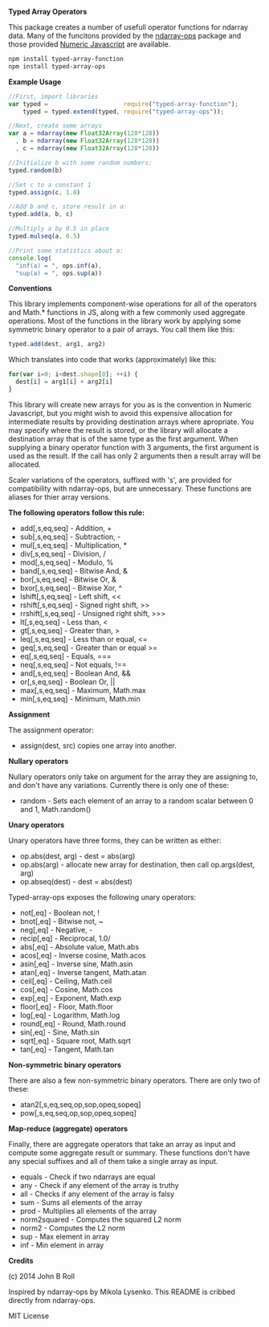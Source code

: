 
**Typed Array Operators**

This package creates a number of usefull operator functions for ndarray data.  Many of the funcitons provided by the [ndarray-ops](npm/typed-array-function/package.json) package and those provided [Numeric Javascript](http://www.numericjs.com/) are available.

```bash
npm install typed-array-function
npm install typed-array-ops
```

**Example Usage**


```javascript
//First, import libraries
var typed =                     require("typed-array-function");
    typed = typed.extend(typed, require("typed-array-ops"));

//Next, create some arrays
var a = ndarray(new Float32Array(128*128))
  , b = ndarray(new Float32Array(128*128))
  , c = ndarray(new Float32Array(128*128))

//Initialize b with some random numbers:
typed.random(b)

//Set c to a constant 1
typed.assign(c, 1.0)

//Add b and c, store result in a:
typed.add(a, b, c)

//Multiply a by 0.5 in place
typed.mulseq(a, 0.5)

//Print some statistics about a:
console.log(
  "inf(a) = ", ops.inf(a),
  "sup(a) = ", ops.sup(a))
```

**Conventions**

This library implements component-wise operations for all of the operators and Math.* functions in JS, along with a few commonly used aggregate operations. Most of the functions in the library work by applying some symmetric binary operator to a pair of arrays. You call them like this:

```javascript
typed.add(dest, arg1, arg2)
```
Which translates into code that works (approximately) like this:

```javascript
for(var i=0; i<dest.shape[0]; ++i) {
  dest[i] = arg1[i] + arg2[i]
}
```

This library will create new arrays for you as is the convention in Numeric Javascript, but you might wish to avoid this expensive allocation for intermediate results by providing destination arrays where apropriate.
You may specify where the result is stored, or the library will allocate a destination array that is of the same type as the first argument.  When supplying a binary operator function with 3 arguments, the first argument is used as the result.  If the call has only 2 arguments then a result array will be allocated.  

Scaler variations of the operators, suffixed with 's', are provided for compatibility with ndarray-ops, but are unnecessary.  These functions are aliases for thier array versions.

**The following operators follow this rule:**

 * add[,s,eq,seq] - Addition, +
 * sub[,s,eq,seq] - Subtraction, -
 * mul[,s,eq,seq] - Multiplication, *
 * div[,s,eq,seq] - Division, /
 * mod[,s,eq,seq] - Modulo, %
 * band[,s,eq,seq] - Bitwise And, &
 * bor[,s,eq,seq] - Bitwise Or, &
 * bxor[,s,eq,seq] - Bitwise Xor, ^
 * lshift[,s,eq,seq] - Left shift, <<
 * rshift[,s,eq,seq] - Signed right shift, >>
 * rrshift[,s,eq,seq] - Unsigned right shift, >>>
 * lt[,s,eq,seq] - Less than, <
 * gt[,s,eq,seq] - Greater than, >
 * leq[,s,eq,seq] - Less than or equal, <=
 * geq[,s,eq,seq] - Greater than or equal >=
 * eq[,s,eq,seq] - Equals, ===
 * neq[,s,eq,seq] - Not equals, !==
 * and[,s,eq,seq] - Boolean And, &&
 * or[,s,eq,seq] - Boolean Or, ||
 * max[,s,eq,seq] - Maximum, Math.max
 * min[,s,eq,seq] - Minimum, Math.min


**Assignment**

The assignment operator:

 * assign(dest, src) copies one array into another.

**Nullary operators**

Nullary operators only take on argument for the array they are assigning to, and don't have any variations. Currently there is only one of these:

 * random - Sets each element of an array to a random scalar between 0 and 1, Math.random()

**Unary operators**

Unary operators have three forms, they can be written as either:

 * op.abs(dest, arg)	- dest = abs(arg)
 * op.abs(arg)	- allocate new array for destination, then call op.args(dest, arg)
 * op.abseq(dest)	- dest = abs(dest)
 
Typed-array-ops exposes the following unary operators:

 * not[,eq] - Boolean not, !
 * bnot[,eq] - Bitwise not, ~
 * neg[,eq] - Negative, -
 * recip[,eq] - Reciprocal, 1.0/
 * abs[,eq] - Absolute value, Math.abs
 * acos[,eq] - Inverse cosine, Math.acos
 * asin[,eq] - Inverse sine, Math.asin
 * atan[,eq] - Inverse tangent, Math.atan
 * ceil[,eq] - Ceiling, Math.ceil
 * cos[,eq] - Cosine, Math.cos
 * exp[,eq] - Exponent, Math.exp
 * floor[,eq] - Floor, Math.floor
 * log[,eq] - Logarithm, Math.log
 * round[,eq] - Round, Math.round
 * sin[,eq] - Sine, Math.sin
 * sqrt[,eq] - Square root, Math.sqrt
 * tan[,eq] - Tangent, Math.tan

**Non-symmetric binary operators**

There are also a few non-symmetric binary operators.  There are only two of these:

 * atan2[,s,eq,seq,op,sop,opeq,sopeq]
 * pow[,s,eq,seq,op,sop,opeq,sopeq]


**Map-reduce (aggregate) operators**

Finally, there are aggregate operators that take an array as input and compute some aggregate result or summary. These functions don't have any special suffixes and all of them take a single array as input.

 * equals - Check if two ndarrays are equal
 * any - Check if any element of the array is truthy
 * all - Checks if any element of the array is falsy
 * sum - Sums all elements of the array
 * prod - Multiplies all elements of the array
 * norm2squared - Computes the squared L2 norm
 * norm2 - Computes the L2 norm
 * sup - Max element in array
 * inf - Min element in array


**Credits**

(c) 2014 John B Roll

Inspired by ndarray-ops by Mikola Lysenko.  This README is cribbed directly from ndarray-ops.

MIT License

